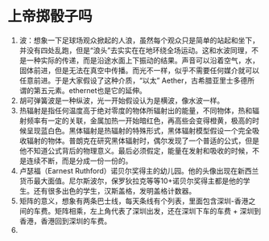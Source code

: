 # 上帝掷骰子吗

1. 波：想象一下足球场观众掀起的人浪，虽然每个观众只是简单的站起和坐下，并没有四处乱跑，但是“浪头”去实实在在地环绕全场运动。这和水波同理，不是一种实际的传递，而是沿途水面上下振动的结果。声音可以沿着空气，水，固体前进，但是无法在真空中传播。而光不一样，似乎不需要任何媒介就可以任意前进。于是大家假设了这种介质，“以太” Aether，古希腊亚里士多德所谓的第五元素。ethernet也是它的延伸。
2. 胡可弹簧波是一种纵波，光一开始假设认为是横波，像水波一样。
3. 热辐射是指任何温度高于绝对零度的物体所辐射出的能量，不同物体，热和辐射频率有一定的关联，金属加热一开始暗红色，再高些会变得橙黄，极高的时候呈现蓝白色。黑体辐射是热辐射的特殊形式，黑体辐射模型假设一个完全吸收辐射的物体。普朗克在研究黑体辐射时，偶尔发现了一个普适的公式，但是他不知道公式背后的物理意义。最后必须假定，能量在发射和吸收的时候，不是连续不断，而是分成一份一份的。
4. 卢瑟福（Earnest Ruthford）诺贝尔奖得主的幼儿园。他的头像出现在新西兰货币最大面值。尼尔斯波尔，保罗狄拉克等等10+诺贝尔奖得主都是他的学生。还有很多出色的学生，汉斯盖格，发明盖格计数器。
5. 矩阵的意义，想象有两条巴士线，每天条线有个列表，里面包含深圳-香港之间的车费。矩阵相乘，左上角代表了深圳出发，还在深圳下车的车费 + 深圳到香港，香港回到深圳的车费。
6. 
